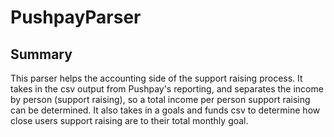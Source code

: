 # PushpayParser

## Summary

This parser helps the accounting side of the support raising process. It takes in the csv output from Pushpay's reporting, and separates the income by person (support raising), so a total income per person support raising can be determined.
It also takes in a goals and funds csv to determine how close users support raising are to their total monthly goal.
